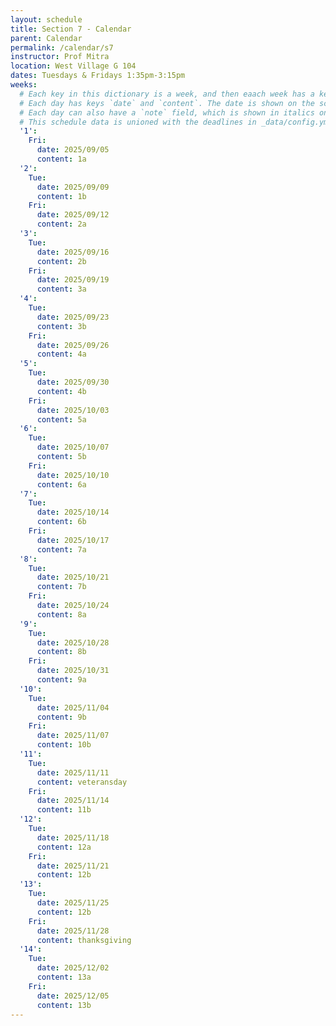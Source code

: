 ```yaml
---
layout: schedule
title: Section 7 - Calendar
parent: Calendar
permalink: /calendar/s7
instructor: Prof Mitra
location: West Village G 104
dates: Tuesdays & Fridays 1:35pm-3:15pm
weeks:
  # Each key in this dictionary is a week, and then eaach week has a key in [Tue, Tue, Wed, Fri, Fri].
  # Each day has keys `date` and `content`. The date is shown on the schedule, and `content` is a key into the yml file in _data/modules.yml. `content` may be an array.
  # Each day can also have a `note` field, which is shown in italics on the calendar.
  # This schedule data is unioned with the deadlines in _data/config.yml
  '1':
    Fri:
      date: 2025/09/05
      content: 1a
  '2':
    Tue:
      date: 2025/09/09
      content: 1b
    Fri:
      date: 2025/09/12
      content: 2a
  '3':
    Tue:
      date: 2025/09/16
      content: 2b
    Fri:
      date: 2025/09/19
      content: 3a
  '4':
    Tue:
      date: 2025/09/23
      content: 3b
    Fri:
      date: 2025/09/26
      content: 4a
  '5':
    Tue:
      date: 2025/09/30
      content: 4b
    Fri:
      date: 2025/10/03
      content: 5a
  '6':
    Tue:
      date: 2025/10/07
      content: 5b
    Fri:
      date: 2025/10/10
      content: 6a
  '7':
    Tue:
      date: 2025/10/14
      content: 6b
    Fri:
      date: 2025/10/17
      content: 7a
  '8':
    Tue:
      date: 2025/10/21
      content: 7b
    Fri:
      date: 2025/10/24
      content: 8a
  '9':
    Tue:
      date: 2025/10/28
      content: 8b
    Fri:
      date: 2025/10/31
      content: 9a
  '10':
    Tue:
      date: 2025/11/04
      content: 9b
    Fri:
      date: 2025/11/07
      content: 10b
  '11':
    Tue:
      date: 2025/11/11
      content: veteransday
    Fri:
      date: 2025/11/14
      content: 11b
  '12':
    Tue:
      date: 2025/11/18
      content: 12a
    Fri:
      date: 2025/11/21
      content: 12b
  '13':
    Tue:
      date: 2025/11/25
      content: 12b
    Fri:
      date: 2025/11/28
      content: thanksgiving
  '14':
    Tue:
      date: 2025/12/02
      content: 13a
    Fri:
      date: 2025/12/05
      content: 13b
---
```

